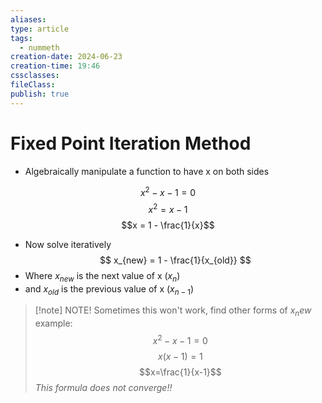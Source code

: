 ```yaml
---
aliases: 
type: article
tags:
  - nummeth
creation-date: 2024-06-23
creation-time: 19:46
cssclasses: 
fileClass: 
publish: true
---
```

# Fixed Point Iteration Method

- Algebraically manipulate a function to have x on both sides

$$x^2 - x - 1 = 0$$
$$x^2 = x - 1$$
$$x = 1 - \frac{1}{x}$$
- Now solve iteratively
$$
x_{new} = 1 - \frac{1}{x_{old}}
$$
- Where $x_{new}$ is the next value of x ($x_n$)
- and $x_{old}$ is the previous value of x ($x_{n-1}$)
> [!note] NOTE!
> Sometimes this won't work, find other forms of $x_new$
> example:
> $$x^2-x-1=0$$
> $$x(x-1)=1$$
> $$x=\frac{1}{x-1}$$
> *This formula does not converge!!*